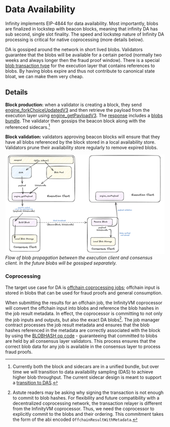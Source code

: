 # Data Availability

Infinity implements EIP-4844 for data availability. Most importantly, blobs are finalized in lockstep with beacon blocks, meaning that infinity DA has sub second, single slot finality. The speed and lockstep nature of Infinity DA processing is critical for native coprocessing (more details below). 

DA is gossiped around the network in short lived blobs. Validators guarantee that the blobs will be available for a certain period (normally two weeks and always longer then the fraud proof window). There is a special [blob transaction type](https://github.com/ethereum/EIPs/blob/master/EIPS/eip-4844.md#blob-transaction) for the execution layer that contains references to blobs. By having blobs expire and thus not contribute to canonical state bloat, we can make them very cheap.

## Details 

**Block production:** when a validator is creating a block, they send [engine_forkChoiceUpdatedV3](https://github.com/ethereum/execution-apis/blob/main/src/engine/cancun.md#engine_forkchoiceupdatedv3) and then retrieve the payload from the execution layer using [engine_getPayloadV3](https://github.com/ethereum/execution-apis/blob/main/src/engine/cancun.md#engine_getpayloadv3). The [response](https://github.com/ethereum/execution-apis/blob/main/src/engine/cancun.md#response-2) includes a [blobs bundle](https://github.com/ethereum/execution-apis/blob/main/src/engine/cancun.md#BlobsBundleV1). The validator then gossips the beacon block along with the referenced sidecars.[^note1]

**Block validation:** validators approving beacon blocks will ensure that they have all blobs referenced by the block stored in a local availability store. Validators prune their availability store regularly to remove expired blobs.

![](./../assets/blob-propagation.png)
*Flow of blob propagation between the execution client and consensus client. In the future blobs will be gossiped separately.*

### Coprocessing

The target use case for DA is [offchain coprocessing jobs](../integration/offchain.md); offchain input is stored in blobs that can be used for fraud proofs and general consumption. 

When submitting the results for an offchain job, the InfinityVM coprocessor will convert the offchain input into blobs and reference the blob hashes in the job result metadata. In effect, the coprocessor is committing to not only the job inputs and outputs, but also the exact DA blobs[^note2]. The job manager contract processes the job result metadata and ensures that the blob hashes referenced in the metadata are correctly associated with the block by using the [BLOBHASH op code](https://github.com/ethereum/EIPs/blob/master/EIPS/eip-4844.md#opcode-to-get-versioned-hashes) - guaranteeing that committed to blobs are held by all consensus layer validators. This process ensures that the correct blob data for any job is available in the consensus layer to process fraud proofs.

[^note1]: Currently both the block and sidecars are in a unified bundle, but over time we will transition to data availability sampling (DAS) to achieve higher blob throughput. The current sidecar design is meant to support a [transition to DAS](https://github.com/ethereum/EIPs/blob/master/EIPS/eip-4844.md#consensus-layer-validation).

[^note2]: Astute readers may be asking why signing the transaction is not enough to commit to blob hashes. For flexibility and future compatibility with a decentralized coprocessing network, the transaction relayer is different from the InfinityVM coprocessor. Thus, we need the coprocessor to explicitly commit to the blobs and their ordering. This commitment takes the form of the abi encoded `OffchainResultWithMetadata`.

